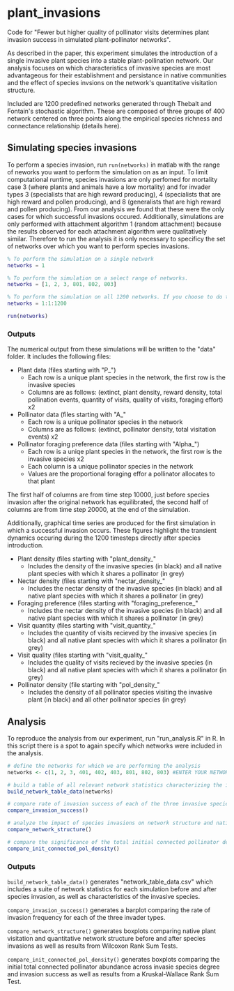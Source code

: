 # plant_invasions

Code for "Fewer but higher quality of pollinator visits determines plant invasion success in simulated plant-pollinator networks".

As described in the paper, this experiment simulates the introduction of a single invasive plant species into a stable plant-pollination network. Our analysis focuses on which characteristics of invasive species are most advantageous for their establishment and persistance in native communities and the effect of species invsions on the network's quantitative visitation structure. 

Included are 1200 predefined networks generated through Thebalt and Fontain's stochastic algorithm. These are composed of three groups of 400 network centered on three points along the empirical species richness and connectance relationship (details here).

## Simulating species invasions

To perform a species invasion, run ```run(networks)``` in matlab with the range of neworks you want to perform the simulation on as an input. To limit computational runtime, species invasions are only perfomed for mortality case 3 (where plants and animals have a low mortality) and for invader types 3 (specialists that are high reward producing), 4 (specialists that are high reward and pollen producing), and 8 (generalists that are high reward and pollen producing). From our analysis we found that these were the only cases for which successful invasions occured. Additionally, simulations are only performed with attachment algorithm 1 (random attachment) because the results observed for each attachment algorithm were qualitatively similar. Therefore to run the analysis it is only necessary to specificy the set of networks over which you want to perform species invasions. 

```matlab
% To perform the simulation on a single network
networks = 1 

% To perform the simulation on a select range of networks.
networks = [1, 2, 3, 801, 802, 803] 

% To perform the simulation on all 1200 networks. If you choose to do this I recommended that you use a computing cluster!
networks = 1:1:1200 

run(networks)
```

### Outputs
The numerical output from these simulations will be written to the "data" folder. It includes the following files:
* Plant data (files starting with "P_")
  * Each row is a unique plant species in the network, the first row is the invasive species
  * Columns are as follows: (extinct, plant density, reward density, total pollination events, quantity of visits, quality of visits, foraging effort) x2
* Pollinator data (files starting with "A_"
  * Each row is a unique pollinator species in the network
  * Columns are as follows: (extinct, pollinator density, total visitation events) x2
* Pollinator foraging preference data (files starting with "Alpha_")
  * Each row is a uniqe plant species in the network, the first row is the invasive species x2
  * Each column is a unique pollinator species in the network
  * Values are the proportional foraging effor a pollinator allocates to that plant

The first half of columns are from time step 10000, just before species invasion after the original network has equilibrated, the second half of columns are from time step 20000, at the end of the simulation.

Additionally, graphical time series are produced for the first simulation in which a successful invasion occurs. These figures highlight the transient dynamics occuring during the 1200 timesteps directly after species introduction.
* Plant density (files starting with "plant_density_"
  * Includes the density of the invasive species (in black) and all native plant species with which it shares a pollinator (in grey)
* Nectar density (files starting with "nectar_density_"
  * Includes the nectar density of the invasive species (in black) and all native plant species with which it shares a pollinator (in grey)
* Foraging preference (files starting with "foraging_preference_"
  * Includes the nectar density of the invasive species (in black) and all native plant species with which it shares a pollinator (in grey)
* Visit quantity (files starting with "visit_quantity_"
  * Includes the quantity of visits recieved by the invasive species (in black) and all native plant species with which it shares a pollinator (in grey)
* Visit quality (files starting with "visit_quality_"
  * Includes the quality of visits recieved by the invasive species (in black) and all native plant species with which it shares a pollinator (in grey)
* Pollinator density (file starting with "pol_density_"
  * Includes the density of all pollinator species visiting the invasive plant (in black) and all other pollinator species (in grey)

## Analysis 

To reproduce the analysis from our experiment, run "run_analysis.R" in R. In this script there is a spot to again specify which networks were included in the analysis.

``` R
# define the networks for which we are performing the analysis
networks <- c(1, 2, 3, 401, 402, 403, 801, 802, 803) #ENTER YOUR NETWORKS HERE

# build a table of all relevant network statistics characterizing the invasion
build_network_table_data(networks)

# compare rate of invasion success of each of the three invasive species types
compare_invasion_success()

# analyze the impact of species invasions on network structure and native plant visitation
compare_network_structure()

# compare the significance of the total initial connected pollinator density
compare_init_connected_pol_density()
```

### Outputs

```build_network_table_data()``` generates "network_table_data.csv" which includes a suite of network statistics for each simulation before and after species invasion, as well as characteristics of the invasive species. 

```compare_invasion_success()``` generates a barplot comparing the rate of invasion frequency for each of the three invader types.

```compare_network_structure()``` generates boxplots comparing native plant visitation and quantitative network structure before and after species invasions as well as results from Wilcoxon Rank Sum Tests.

```compare_init_connected_pol_density()``` generates boxplots comparing the initial total connected pollinator abundance across invasie species degree and invasion success as well as results from a Kruskal-Wallace Rank Sum Test. 
